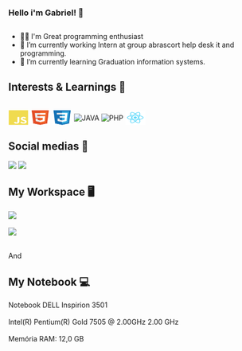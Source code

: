 ### Hello i'm Gabriel! 👋

##

- 👨‍💻 I'm Great programming enthusiast
- 🔭 I’m currently working Intern at group abrascort help desk it and programming.
- 🌱 I’m currently learning Graduation information systems.

##
<h2>Interests & Learnings 📖</h2>
<div style="display: inline_block"><br>
  <img align="center" alt="Js" height="30" width="40" src="https://raw.githubusercontent.com/devicons/devicon/master/icons/javascript/javascript-plain.svg">
  <img align="center" alt="HTML" height="30" width="40" src="https://raw.githubusercontent.com/devicons/devicon/master/icons/html5/html5-original.svg">
  <img align="center" alt="CSS" height="30" width="40" src="https://raw.githubusercontent.com/devicons/devicon/master/icons/css3/css3-original.svg">
  <img align="center" alt="JAVA" height="30" width="40" src="https://cdn.jsdelivr.net/gh/devicons/devicon/icons/java/java-original-wordmark.svg">
  <img align="center" alt="PHP" height="30" width="40" src="https://cdn.jsdelivr.net/gh/devicons/devicon/icons/php/php-original.svg">
  <img align="center" alt="PHP" height="30" width="40" src="https://raw.githubusercontent.com/github/explore/80688e429a7d4ef2fca1e82350fe8e3517d3494d/topics/react/react.png">
</div>

<!-- Social medias -->

<h2>Social medias 📢 </h2>


<a href="https://www.linkedin.com/in/gabrielnhaia/" target="_blank"><img src="https://img.shields.io/badge/-LinkedIn-%230077B5?style=for-the-badge&logo=linkedin&logoColor=white" target="_blank"></a>
 <a href="https://www.instagram.com/gabnhaia/" target="_blank"><img src="https://img.shields.io/badge/-Instagram-%23E4405F?style=for-the-badge&logo=instagram&logoColor=white" target="_blank"></a>
 
 ##
 
<!-- Workspace -->


<h2>My Workspace 🖥️</h2>

<a><img src="https://img.shields.io/badge/NVIDIA-RTX2060-76B900?style=for-the-badge&logo=nvidia&logoColor=white"></a>

<a><img src="https://img.shields.io/badge/AMD-Ryzen_5_4650G-ED1C24?style=for-the-badge&logo=amd&logoColor=white"></a>

<a img src="https://www.pichau.com.br/computador-pichau-gamer-amd-ryzen-5-4650g-geforce-rtx-2060-12gb-8gb-ddr4-ssd-240gb-34153"></a>
##

And

##
<h2>My Notebook 💻</h2>

Notebook DELL Inspirion 3501<br><br>
Intel(R) Pentium(R) Gold 7505 @ 2.00GHz   2.00 GHz<br><br>
Memória RAM: 12,0 GB<br>
##
